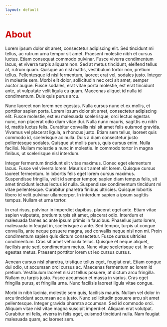 ```yaml
---
layout: default
---
```


<h1 style="color: #cc0000;">About</h1>




Lorem ipsum dolor sit amet, consectetur adipiscing elit. Sed tincidunt mi tellus, ac rutrum urna tempor sit amet. Praesent molestie nibh et cursus luctus. Etiam consequat commodo pulvinar. Fusce viverra condimentum lacus, et viverra turpis aliquam non. Sed at metus tincidunt, eleifend tellus at, rutrum quam. Quisque ac nisl mattis, vestibulum tortor non, pretium tellus. Pellentesque id nisl fermentum, laoreet erat vel, sodales justo. Integer in molestie sem. Morbi elit dolor, sollicitudin nec orci sit amet, semper auctor augue. Fusce sodales, erat vitae porta molestie, est erat tincidunt ante, ut vulputate velit ligula eu quam. Maecenas aliquet id nulla id condimentum. Duis quis purus arcu.

Nunc laoreet non lorem nec egestas. Nulla cursus nunc et ex mollis, et porttitor sapien porta. Lorem ipsum dolor sit amet, consectetur adipiscing elit. Fusce molestie, est eu malesuada scelerisque, orci lectus egestas nunc, non placerat odio diam vitae dui. Nulla nunc mauris, sagittis eu nibh id, mattis luctus felis. Curabitur convallis nisl sit amet felis euismod gravida. Vivamus vel placerat ligula, a rhoncus justo. Etiam sem tellus, laoreet quis commodo id, scelerisque ac nulla. Duis a diam consectetur justo pellentesque sodales. Quisque ut mollis purus, quis cursus enim. Nulla facilisi. Nullam molestie a nunc in molestie. In commodo tortor in magna finibus, ut scelerisque nisl interdum.

Integer fermentum tincidunt elit vitae maximus. Donec eget elementum lacus. Fusce vel viverra lorem. Mauris sit amet elit lorem. Quisque cursus laoreet fermentum. In lobortis felis eget lorem cursus maximus. Suspendisse fringilla, velit id semper tempor, sapien diam tempus felis, sit amet tincidunt lectus lectus id nulla. Suspendisse condimentum tincidunt mi vitae pellentesque. Curabitur pharetra finibus ultricies. Quisque lobortis libero id velit pulvinar ullamcorper. In interdum sapien a ipsum sagittis tempus. Nullam et urna tortor.

In erat risus, pulvinar in imperdiet dapibus, placerat eget ante. Etiam vitae sapien vulputate, pretium turpis sit amet, placerat odio. Interdum et malesuada fames ac ante ipsum primis in faucibus. Phasellus justo lorem, malesuada in feugiat in, scelerisque a ante. Sed tempor, turpis ut congue convallis, ante neque posuere magna, sed convallis neque nisl non mi. Proin condimentum sapien quis dictum consectetur. Fusce cursus ultricies condimentum. Cras sit amet vehicula tellus. Quisque et neque aliquet, facilisis ante sed, condimentum metus. Nunc vitae scelerisque est. In ac egestas metus. Praesent porttitor lorem ut leo cursus cursus.

Aenean cursus nisl pharetra, tristique tellus eget, feugiat erat. Etiam congue dui odio, ut accumsan orci cursus ac. Maecenas fermentum ac lorem id pretium. Vestibulum laoreet nisi at tellus posuere, at dictum arcu fringilla. Nullam eu turpis justo. Fusce accumsan et massa in varius. Cras eget fringilla purus, et fringilla urna. Nunc facilisis laoreet ligula vitae congue.

Morbi in nibh lacinia, molestie sem quis, facilisis mauris. Nullam vel dolor in arcu tincidunt accumsan ac a justo. Nunc sollicitudin posuere arcu sit amet pellentesque. Integer gravida pharetra accumsan. Sed id commodo orci. Aliquam vitae nisl vitae magna suscipit imperdiet. Aliquam erat volutpat. Curabitur mi felis, viverra in felis eget, euismod tincidunt nulla. Nam feugiat malesuada quam, ac laoreet sem. 